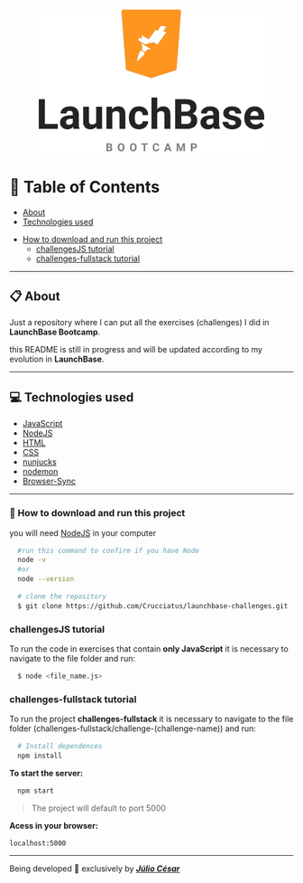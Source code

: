 <h1 align="center">
  <img src="launchbase-logo.png" width="400px">
</h1>

# :book: Table of Contents
- [About](#clipboard-about)
- [Technologies used](#computer-technologies-used)
* [How to download and run this project](#📁-how-to-download-and-run-this-project)
  - [challengesJS tutorial](#challengesJS-tutorial)
  - [challenges-fullstack tutorial](#challenges-fullstack-tutorial)

---

## :clipboard: About
Just a repository where I can put all the exercises (challenges) I did in **LaunchBase Bootcamp**.

this README is still in progress and will be updated according to my evolution in **LaunchBase**.

---

## :computer: Technologies used
- [JavaScript](https://www.javascript.com/)
- [NodeJS](https://nodejs.org/en/)
- [HTML](https://www.w3.org/TR/html52/)
- [CSS](https://www.w3.org/Style/CSS/Overview.en.html)
- [nunjucks](https://mozilla.github.io/nunjucks/)
- [nodemon](https://nodemon.io/)
- [Browser-Sync](https://www.browsersync.io/)

---

### 📁 How to download and run this project

you will need [NodeJS](https://nodejs.org/en/) in your computer
```bash
  #run this command to confirm if you have Node
  node -v
  #or
  node --version
```

```bash
  # clone the repository
  $ git clone https://github.com/Crucciatus/launchbase-challenges.git
```

### challengesJS tutorial
To run the code in exercises that contain **only JavaScript** it is necessary to navigate to the file folder and run:
```bash
  $ node <file_name.js>
``` 

### challenges-fullstack tutorial
To run the project **challenges-fullstack** it is necessary to navigate to the file folder (challenges-fullstack/challenge-(challenge-name)) and run:
```bash
  # Install dependences
  npm install
```
**To start the server:**
```bash
  npm start
```
> The project will default to port 5000

**Acess in your browser:**
```
localhost:5000
```

---

Being developed :purple_heart: exclusively by [***Júlio César***](https://github.com/juliocesarfs)
 

